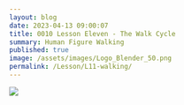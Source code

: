 ```yaml
---
layout: blog
date: 2023-04-13 09:00:07
title: 0010 Lesson Eleven - The Walk Cycle
summary: Human Figure Walking
published: true
image: /assets/images/Logo_Blender_50.png
permalink: /Lesson/L11-walking/
---
```


![](https://urbanistica.github.io/KAPE-learn/assets/images/contact-pose.png)

<script src="https://gist.github.com/urbanistica/7f0a3f1d004d52a4dac6292b6ed2016d.js"></script>